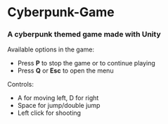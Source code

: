 # Cyberpunk-Game
### A cyberpunk themed game made with Unity

Available options in the game:
- Press **P** to stop the game or to continue playing
- Press **Q** or **Esc** to open the menu

Controls:
- A for moving left, D for right
- Space for jump/double jump
- Left click for shooting
